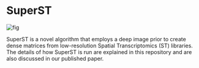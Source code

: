 # SuperST

![fig](https://github.com/portrai-io/SuperST/assets/55747737/4b79007b-40d0-4b9e-89ee-41537b883151)

SuperST is a novel algorithm that employs a deep image prior to create dense matrices from low-resolution Spatial Transcriptomics (ST) libraries. The details of how SuperST is run are explained in this repository and are also discussed in our published paper.
